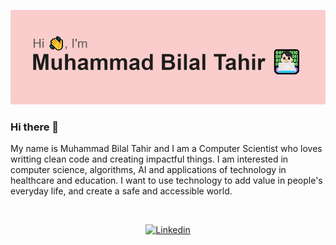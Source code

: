 <p align="center">
  <img src="https://github.com/bilaltahir2178/bilaltahir2178/blob/main/GitHub-banner.png">
</p>

### Hi there 👋

My name is Muhammad Bilal Tahir and I am a Computer Scientist who loves writting clean code and creating impactful things. I am interested in computer science, algorithms, AI and applications of technology in healthcare and education. I want to use technology to add value in people's everyday life, and create a safe and accessible world.

<br>
<p align="center">
   <a href="https://www.linkedin.com/in/bilaltahir2178" target="_blank"><img src="https://img.shields.io/badge/LinkedIn-0077B5?style=for-the-badge&logo=linkedin&logoColor=white" alt="Linkedin"></a>
</p>
